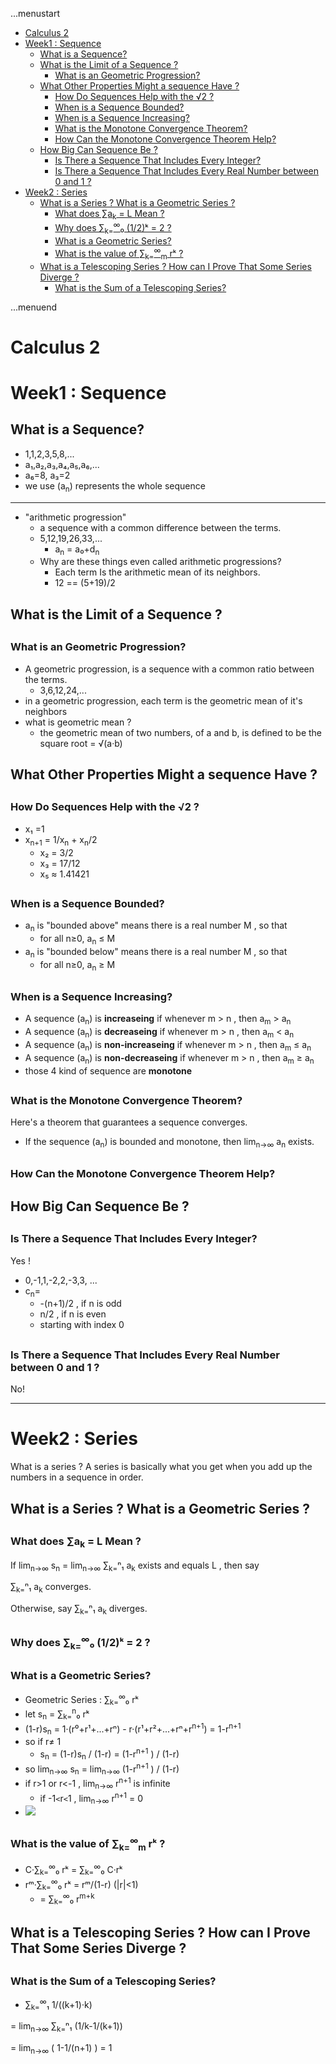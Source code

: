 ...menustart

- [Calculus 2](#cfb5ad5012e1f6f82ce9e56414cfbd86)
- [Week1 : Sequence](#62533905f258da75499c882a124b0317)
    - [What is a Sequence?](#522feab9f5dbcd13c1a017479d792f7c)
    - [What is the Limit of a Sequence ?](#b07df8cec51bd3cfbcba058e900c27e1)
        - [What is an Geometric Progression?](#8797aec0bf798842a337e6476a38df1f)
    - [What Other Properties Might a sequence Have ?](#8bc66bc54bcd58a71d77b1d929386eaf)
        - [How Do Sequences Help with the √2 ?](#136765faef7faba5481cc00c138c9b82)
        - [When is a Sequence Bounded?](#8ad7efa41f1ae075d261e52b8ab7e5d4)
        - [When is a Sequence Increasing?](#917d623ac4fa7edff8771aab97f38000)
        - [What is the Monotone Convergence Theorem?](#19362157a1374319e6e61cd62e1be839)
        - [How Can the Monotone Convergence Theorem Help?](#2df575d117dbbe347fb7082485a50ca7)
    - [How Big Can Sequence Be ?](#4cd04b7a677129602dfcabf28a3fdf67)
        - [Is There a Sequence That Includes Every Integer?](#28122fe9cdb301b433bb4545df3f2c23)
        - [Is There a Sequence That Includes Every Real Number between 0 and 1 ?](#ae1c5b5e72e7fa3e2b7599aacb6b8f1d)
- [Week2 : Series](#778c167706384d1a01268c7b5447944d)
    - [What is a Series ?  What is a Geometric Series ?](#e84d3b9b00bcc8fc5e1ccf0480017e42)
        - [What does ∑a<sub>k</sub> = L Mean ?](#79959b10f77ba428d71fbec422058280)
        - [Why does  ∑<sub>k=</sub><sup>∞</sup>₀ (1/2)ᵏ = 2 ?](#67a81c2ddc4df11e4075c03018804f19)
        - [What is a Geometric Series?](#469e6493b0c5e2b8e190f40e8d29ec0b)
        - [What is the value of ∑<sub>k=</sub><sup>∞</sup><sub>m</sub> rᵏ ?](#0d5f7167ac9f8276415b82b6caf3c128)
    - [What is a Telescoping Series ?  How can I Prove That Some Series Diverge ?](#2d821f5018d90c40ac813ff4acf7212c)
        - [What is the Sum of a Telescoping Series?](#c7705221584241a23eeb71d168f89ed8)

...menuend


<h2 id="cfb5ad5012e1f6f82ce9e56414cfbd86"></h2>


# Calculus 2

<h2 id="62533905f258da75499c882a124b0317"></h2>


# Week1 : Sequence 

<h2 id="522feab9f5dbcd13c1a017479d792f7c"></h2>


## What is a Sequence?

- 1,1,2,3,5,8,...
- a₁,a₂,a₃,a₄,a₅,a₆,...
- a₆=8, a₃=2
- we use (a<sub>n</sub>) represents the whole sequence

---

- "arithmetic progression"
    - a sequence with a common difference between the terms. 
    - 5,12,19,26,33,... 
        - a<sub>n</sub> = a₀+d<sub>n</sub>
    - Why are these things even called arithmetic progressions? 
        - Each term Is the arithmetic mean of its neighbors. 
        - 12 == (5+19)/2 

<h2 id="b07df8cec51bd3cfbcba058e900c27e1"></h2>


## What is the Limit of a Sequence ?

<h2 id="8797aec0bf798842a337e6476a38df1f"></h2>


### What is an Geometric Progression?

- A geometric progression, is a sequence with a common ratio between the terms.
    - 3,6,12,24,...
- in a geometric progression, each term is the geometric mean of it's neighbors
- what is geometric mean ? 
    - the geometric mean of two numbers, of a and b, is defined to be the square root = √(a·b)


<h2 id="8bc66bc54bcd58a71d77b1d929386eaf"></h2>


## What Other Properties Might a sequence Have ?

<h2 id="136765faef7faba5481cc00c138c9b82"></h2>


###  How Do Sequences Help with the √2 ?

- x₁ =1
- x<sub>n+1</sub> =  1/x<sub>n</sub> + x<sub>n</sub>/2
    - x₂ = 3/2
    - x₃ = 17/12 
    - x₅ ≈ 1.41421

<h2 id="8ad7efa41f1ae075d261e52b8ab7e5d4"></h2>


### When is a Sequence Bounded?

- a<sub>n</sub> is "bounded above" means there is a real number M , so that 
    - for all n≥0, a<sub>n</sub> ≤ M 
- a<sub>n</sub> is "bounded below" means there is a real number M , so that 
    - for all n≥0, a<sub>n</sub> ≥ M 

<h2 id="917d623ac4fa7edff8771aab97f38000"></h2>


### When is a Sequence Increasing?

- A sequence (a<sub>n</sub>) is **increaseing** if whenever m > n , then a<sub>m</sub> > a<sub>n</sub>
- A sequence (a<sub>n</sub>) is **decreaseing** if whenever m > n , then a<sub>m</sub> < a<sub>n</sub>
- A sequence (a<sub>n</sub>) is **non-increaseing** if whenever m > n , then a<sub>m</sub> ≤ a<sub>n</sub>
- A sequence (a<sub>n</sub>) is **non-decreaseing** if whenever m > n , then a<sub>m</sub> ≥ a<sub>n</sub>
- those 4 kind of sequence are  **monotone**

<h2 id="19362157a1374319e6e61cd62e1be839"></h2>


### What is the Monotone Convergence Theorem?

Here's a theorem that guarantees a sequence converges.

- If the sequence (a<sub>n</sub>) is bounded and monotone, then lim<sub>n→∞</sub> a<sub>n</sub> exists.



<h2 id="2df575d117dbbe347fb7082485a50ca7"></h2>


### How Can the Monotone Convergence Theorem Help?

<h2 id="4cd04b7a677129602dfcabf28a3fdf67"></h2>


## How Big Can Sequence Be ?

<h2 id="28122fe9cdb301b433bb4545df3f2c23"></h2>


### Is There a Sequence That Includes Every Integer?

Yes !

- 0,-1,1,-2,2,-3,3, ...
- c<sub>n</sub>= 
    - -(n+1)/2 , if n is odd
    - n/2 , if n is even
    - starting with index 0 

<h2 id="ae1c5b5e72e7fa3e2b7599aacb6b8f1d"></h2>


### Is There a Sequence That Includes Every Real Number between 0 and 1 ?

No!

---

<h2 id="778c167706384d1a01268c7b5447944d"></h2>


# Week2 : Series 

What is a series ?  A series is basically what you get when you add up the numbers in a sequence in order. 

<h2 id="e84d3b9b00bcc8fc5e1ccf0480017e42"></h2>


## What is a Series ?  What is a Geometric Series ?

<h2 id="79959b10f77ba428d71fbec422058280"></h2>


### What does ∑a<sub>k</sub> = L Mean ?

If lim<sub>n→∞</sub> s<sub>n</sub> = lim<sub>n→∞</sub> ∑<sub>k=</sub>ⁿ₁ a<sub>k</sub> exists and equals L , then say 

∑<sub>k=</sub>ⁿ₁ a<sub>k</sub> converges.

Otherwise, say ∑<sub>k=</sub>ⁿ₁ a<sub>k</sub> diverges.

<h2 id="67a81c2ddc4df11e4075c03018804f19"></h2>


### Why does  ∑<sub>k=</sub><sup>∞</sup>₀ (1/2)ᵏ = 2 ?

<h2 id="469e6493b0c5e2b8e190f40e8d29ec0b"></h2>


### What is a Geometric Series?

- Geometric Series :  ∑<sub>k=</sub><sup>∞</sup>₀ rᵏ
- let s<sub>n</sub> = ∑<sub>k=</sub><sup>n</sup>₀ rᵏ 
- (1-r)s<sub>n</sub> = 1·(r⁰+r¹+...+rⁿ) - r·(r¹+r²+...+rⁿ+r<sup>n+1</sup>) = 1-r<sup>n+1</sup> 
- so if r≠ 1
    - s<sub>n</sub> = (1-r)s<sub>n</sub> / (1-r) = (1-r<sup>n+1</sup> ) / (1-r)
- so lim<sub>n→∞</sub> s<sub>n</sub> = lim<sub>n→∞</sub> (1-r<sup>n+1</sup> ) / (1-r) 
- if r>1 or r<-1 ,  lim<sub>n→∞</sub> r<sup>n+1</sup> is infinite
    - if -1`<`r`<`1 ,  lim<sub>n→∞</sub> r<sup>n+1</sup> = 0
- ![](../imgs/calculus2_series_geometric.png)

<h2 id="0d5f7167ac9f8276415b82b6caf3c128"></h2>


### What is the value of ∑<sub>k=</sub><sup>∞</sup><sub>m</sub> rᵏ ?

- C·∑<sub>k=</sub><sup>∞</sup>₀ rᵏ  = ∑<sub>k=</sub><sup>∞</sup>₀ C·rᵏ  
- rᵐ·∑<sub>k=</sub><sup>∞</sup>₀ rᵏ = rᵐ/(1-r)    (|r|<1)
    - = ∑<sub>k=</sub><sup>∞</sup>₀ r<sup>m+k</sup>


<h2 id="2d821f5018d90c40ac813ff4acf7212c"></h2>


## What is a Telescoping Series ?  How can I Prove That Some Series Diverge ?

<h2 id="c7705221584241a23eeb71d168f89ed8"></h2>


### What is the Sum of a Telescoping Series?

- ∑<sub>k=</sub><sup>∞</sup>₁ 1/((k+1)·k)

= lim<sub>n→∞</sub> ∑<sub>k=</sub>ⁿ₁ (1/k-1/(k+1)) 

= lim<sub>n→∞</sub> ( 1-1/(n+1) ) = 1





  








 



















